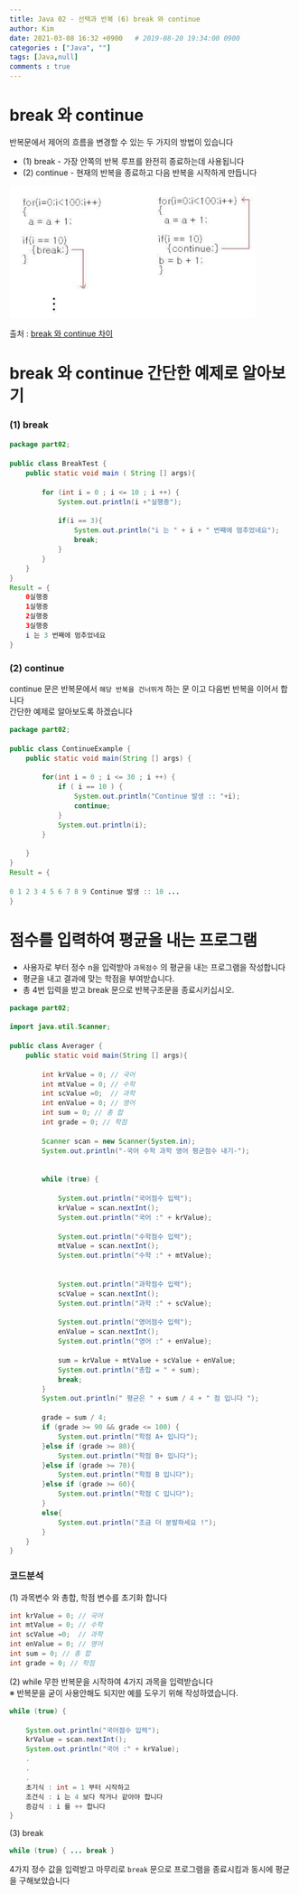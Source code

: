 ```yaml
---
title: Java 02 - 선택과 반복 (6) break 와 continue
author: Kim
date: 2021-03-08 16:32 +0900   # 2019-08-20 19:34:00 0900
categories : ["Java", ""]
tags: [Java,null]
comments : true
---
```


# break 와 continue

반복문에서 제어의 흐름을 변경할 수 있는 두 가지의 방법이 있습니다<br>

* (1) break - 가장 안쪽의 반복 루프를 완전히 종료하는데 사용됩니다
* (2) continue - 현재의 반복을 종료하고 다음 반복을 시작하게 만듭니다<br>


<img src = "/post/images/bc.PNG"><br>


출처 : <a href = "https://endlessthirst.tistory.com/105">break 와 continue 차이</a>


# break 와 continue 간단한 예제로 알아보기

### (1) break 

```java
package part02;

public class BreakTest {
    public static void main ( String [] args){

        for (int i = 0 ; i <= 10 ; i ++) {
            System.out.println(i +"실행중");

            if(i == 3){
                System.out.println("i 는 " + i + " 번째에 멈추었네요");
                break;
            }
        }
    }
}
Result = {
    0실행중
    1실행중
    2실행중
    3실행중
    i 는 3 번째에 멈추었네요
}
```

### (2) continue

continue 문은 반복문에서 `` 해당 반복을 건너뛰게 `` 하는 문 이고 다음번 반복을 이어서 합니다<br>
간단한 예제로 알아보도록 하겠습니다<br>

```java
package part02;

public class ContinueExample {
    public static void main(String [] args) {

        for(int i = 0 ; i <= 30 ; i ++) {
            if ( i == 10 ) {
                System.out.println("Continue 발생 :: "+i);
                continue;
            }
            System.out.println(i);
        }

    }
}
Result = {

0 1 2 3 4 5 6 7 8 9 Continue 발생 :: 10 ...
}
```


# 점수를 입력하여 평균을 내는 프로그램

* 사용자로 부터 정수 n을 입력받아 ``과목점수`` 의 평균을 내는 프로그램을 작성합니다
* 평균을 내고 결과에 맞는 학점을 부여받습니다.
* 총 4번 입력을 받고 break 문으로 반복구조문을 종료시키십시오.



```java
package part02;

import java.util.Scanner;

public class Averager {
    public static void main(String [] args){

        int krValue = 0; // 국어
        int mtValue = 0; // 수학
        int scValue =0;  // 과학
        int enValue = 0; // 영어
        int sum = 0; // 총 합
        int grade = 0; // 학점

        Scanner scan = new Scanner(System.in);
        System.out.println("-국어 수학 과학 영어 평균점수 내기-");


        while (true) {

            System.out.println("국어점수 입력");
            krValue = scan.nextInt();
            System.out.println("국어 :" + krValue);

            System.out.println("수학점수 입력");
            mtValue = scan.nextInt();
            System.out.println("수학 :" + mtValue);


            System.out.println("과학점수 입력");
            scValue = scan.nextInt();
            System.out.println("과학 :" + scValue);

            System.out.println("영어점수 입력");
            enValue = scan.nextInt();
            System.out.println("영어 :" + enValue);

            sum = krValue + mtValue + scValue + enValue;
            System.out.println("총합 = " + sum);
            break;
        }
        System.out.println(" 평균은 " + sum / 4 + " 점 입니다 ");

        grade = sum / 4;
        if (grade >= 90 && grade <= 100) {
            System.out.println("학점 A+ 입니다");
        }else if (grade >= 80){
            System.out.println("학점 B+ 입니다");
        }else if (grade >= 70){
            System.out.println("학점 B 입니다");
        }else if (grade >= 60){
            System.out.println("학점 C 입니다");
        }
        else{
            System.out.println("조금 더 분발하세요 !");
        }
    }
}
```

### 코드분석

(1) 과목변수 와 총합, 학점 변수를 초기화 합니다
```java
int krValue = 0; // 국어
int mtValue = 0; // 수학
int scValue =0;  // 과학
int enValue = 0; // 영어
int sum = 0; // 총 합
int grade = 0; // 학점  
```

(2) while 무한 반복문을 시작하여 4가지 과목을 입력받습니다<br>
※ 반복문을 굳이 사용안해도 되지만 예를 도우기 위해 작성하였습니다.

```java
while (true) {

    System.out.println("국어점수 입력");
    krValue = scan.nextInt();
    System.out.println("국어 :" + krValue);
    .
    .
    .
    초기식 : int = 1 부터 시작하고
    조건식 : i 는 4 보다 작거나 같아야 합니다
    증감식 : i 를 ++ 합니다
}
```

(3) break

```java
while (true) { ... break }
```

4가지 정수 값을 입력받고 마무리로 `` break `` 문으로 프로그램을 종료시킴과 동시에 평균을 구해보았습니다<br>